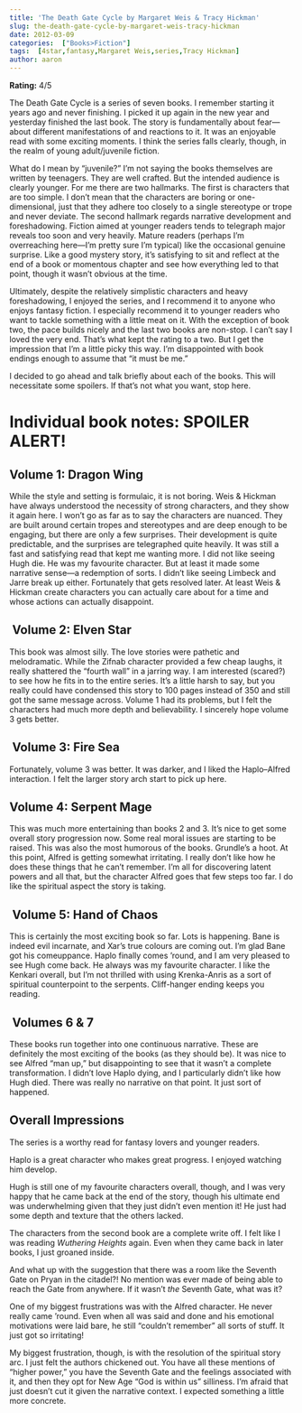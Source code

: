 ```yaml
---
title: 'The Death Gate Cycle by Margaret Weis & Tracy Hickman'
slug: the-death-gate-cycle-by-margaret-weis-tracy-hickman
date: 2012-03-09
categories:  ["Books>Fiction"]
tags:  [4star,fantasy,Margaret Weis,series,Tracy Hickman]
author: aaron
---
```


**Rating:** 4/5

The Death Gate Cycle is a series of seven books. I remember starting it years ago and never finishing. I picked it up again in the new year and yesterday finished the last book. The story is fundamentally about fear—about different manifestations of and reactions to it. It was an enjoyable read with some exciting moments. I think the series falls clearly, though, in the realm of young adult/juvenile fiction.

What do I mean by “juvenile?” I’m not saying the books themselves are written by teenagers. They are well crafted. But the intended audience is clearly younger. For me there are two hallmarks. The first is characters that are too simple. I don’t mean that the characters are boring or one-dimensional, just that they adhere too closely to a single stereotype or trope and never deviate. The second hallmark regards narrative development and foreshadowing. Fiction aimed at younger readers tends to telegraph major reveals too soon and very heavily. Mature readers (perhaps I’m overreaching here—I’m pretty sure I’m typical) like the occasional genuine surprise. Like a good mystery story, it’s satisfying to sit and reflect at the end of a book or momentous chapter and see how everything led to that point, though it wasn’t obvious at the time.

Ultimately, despite the relatively simplistic characters and heavy foreshadowing, I enjoyed the series, and I recommend it to anyone who enjoys fantasy fiction. I especially recommend it to younger readers who want to tackle something with a little meat on it. With the exception of book two, the pace builds nicely and the last two books are non-stop. I can’t say I loved the very end. That’s what kept the rating to a two. But I get the impression that I’m a little picky this way. I’m disappointed with book endings enough to assume that “it must be me.”

I decided to go ahead and talk briefly about each of the books. This will necessitate some spoilers. If that’s not what you want, stop here.

# Individual book notes: SPOILER ALERT!

## Volume 1: Dragon Wing

While the style and setting is formulaic, it is not boring. Weis & Hickman have always understood the necessity of strong characters, and they show it again here. I won’t go as far as to say the characters are nuanced. They are built around certain tropes and stereotypes and are deep enough to be engaging, but there are only a few surprises. Their development is quite predictable, and the surprises are telegraphed quite heavily. It was still a fast and satisfying read that kept me wanting more. I did not like seeing Hugh die. He was my favourite character. But at least it made some narrative sense—a redemption of sorts. I didn’t like seeing Limbeck and Jarre break up either. Fortunately that gets resolved later. At least Weis & Hickman create characters you can actually care about for a time and whose actions can actually disappoint.

##  Volume 2: Elven Star

This book was almost silly. The love stories were pathetic and melodramatic. While the Zifnab character provided a few cheap laughs, it really shattered the “fourth wall” in a jarring way. I am interested (scared?) to see how he fits in to the entire series. It’s a little harsh to say, but you really could have condensed this story to 100 pages instead of 350 and still got the same message across. Volume 1 had its problems, but I felt the characters had much more depth and believability. I sincerely hope volume 3 gets better.

##  Volume 3: Fire Sea

Fortunately, volume 3 was better. It was darker, and I liked the Haplo–Alfred interaction. I felt the larger story arch start to pick up here.

## Volume 4: Serpent Mage

This was much more entertaining than books 2 and 3. It’s nice to get some overall story progression now. Some real moral issues are starting to be raised. This was also the most humorous of the books. Grundle’s a hoot. At this point, Alfred is getting somewhat irritating. I really don’t like how he does these things that he can’t remember. I’m all for discovering latent powers and all that, but the character Alfred goes that few steps too far. I do like the spiritual aspect the story is taking.

##  Volume 5: Hand of Chaos

This is certainly the most exciting book so far. Lots is happening. Bane is indeed evil incarnate, and Xar’s true colours are coming out. I’m glad Bane got his comeuppance. Haplo finally comes ’round, and I am very pleased to see Hugh come back. He always was my favourite character. I like the Kenkari overall, but I’m not thrilled with using Krenka-Anris as a sort of spiritual counterpoint to the serpents. Cliff-hanger ending keeps you reading.

##  Volumes 6 & 7

These books run together into one continuous narrative. These are definitely the most exciting of the books (as they should be). It was nice to see Alfred “man up,” but disappointing to see that it wasn’t a complete transformation. I didn’t love Haplo dying, and I particularly didn’t like how Hugh died. There was really no narrative on that point. It just sort of happened.

## Overall Impressions

The series is a worthy read for fantasy lovers and younger readers.

Haplo is a great character who makes great progress. I enjoyed watching him develop.

Hugh is still one of my favourite characters overall, though, and I was very happy that he came back at the end of the story, though his ultimate end was underwhelming given that they just didn’t even mention it! He just had some depth and texture that the others lacked.

The characters from the second book are a complete write off. I felt like I was reading *Wuthering Heights* again. Even when they came back in later books, I just groaned inside.

And what up with the suggestion that there was a room like the Seventh Gate on Pryan in the citadel?! No mention was ever made of being able to reach the Gate from anywhere. If it wasn’t *the* Seventh Gate, what was it?

One of my biggest frustrations was with the Alfred character. He never really came ’round. Even when all was said and done and his emotional motivations were laid bare, he still “couldn’t remember” all sorts of stuff. It just got so irritating!

My biggest frustration, though, is with the resolution of the spiritual story arc. I just felt the authors chickened out. You have all these mentions of “higher power,” you have the Seventh Gate and the feelings associated with it, and then they opt for New Age “God is within us” silliness. I’m afraid that just doesn’t cut it given the narrative context. I expected something a little more concrete.
